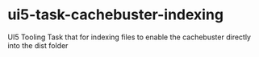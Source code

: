# ui5-task-cachebuster-indexing
 UI5 Tooling Task that for indexing files to enable the cachebuster directly into the dist folder
